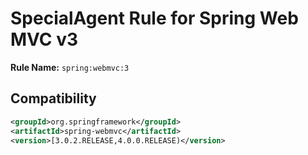 # SpecialAgent Rule for Spring Web MVC v3

**Rule Name:** `spring:webmvc:3`

## Compatibility

```xml
<groupId>org.springframework</groupId>
<artifactId>spring-webmvc</artifactId>
<version>[3.0.2.RELEASE,4.0.0.RELEASE)</version>
```